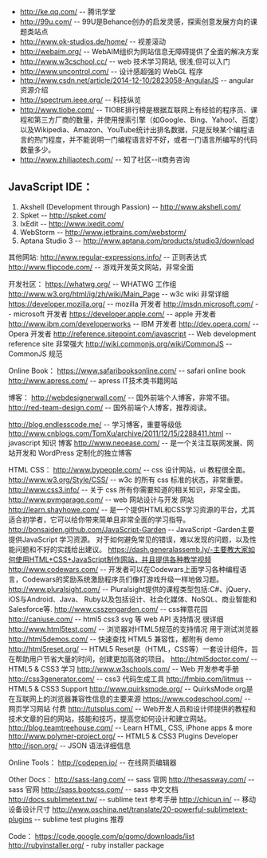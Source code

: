 
- http://ke.qq.com/ -- 腾讯学堂
- http://99u.com/ -- 99U是Behance创办的启发灵感，探索创意发展方向的课题类站点
- http://www.ok-studios.de/home/ -- 视差滚动
- http://webaim.org/ -- WebAIM组织为网站信息无障碍提供了全面的解决方案
- http://www.w3cschool.cc/ -- web 技术学习网站, 很浅,但可以入门
- http://www.uncontrol.com/ -- 设计感超强的 WebGL 程序
- http://www.csdn.net/article/2014-12-10/2823058-AngularJS -- angular 资源介绍
- http://spectrum.ieee.org/ -- 科技纵览
- http://www.tiobe.com/ -- TIOBE排行榜是根据互联网上有经验的程序员、课程和第三方厂商的数量，并使用搜索引擎（如Google、Bing、Yahoo!、百度）以及Wikipedia、Amazon、YouTube统计出排名数据，只是反映某个编程语言的热门程度，并不能说明一门编程语言好不好，或者一门语言所编写的代码数量多少。
- http://www.zhiliaotech.com/ -- 知了社区--it商务咨询



## JavaScript IDE：
1. Akshell (Development through Passion) -- http://www.akshell.com/
2. Spket -- http://spket.com/
3. IxEdit --  http://www.ixedit.com/
4. WebStorm -- http://www.jetbrains.com/webstorm/
5. Aptana Studio 3 -- http://www.aptana.com/products/studio3/download

其他网站:
http://www.regular-expressions.info/ -- 正则表达式
http://www.flipcode.com/ -- 游戏开发英文网站，非常全面

开发社区：
https://whatwg.org/ -- WHATWG 工作组
http://www.w3.org/html/ig/zh/wiki/Main_Page -- w3c wiki 非常详细
https://developer.mozilla.org/  -- mozilla 开发者
http://msdn.microsoft.com/ -- microsoft 开发者
https://developer.apple.com/ -- apple 开发者
http://www.ibm.com/developerworks -- IBM 开发者
http://dev.opera.com/ -- Opera 开发者
http://reference.sitepoint.com/javascript -- Web development reference site 非常强大
http://wiki.commonjs.org/wiki/CommonJS -- CommonJS 规范


Online Book：
https://www.safaribooksonline.com/ -- safari online book
http://www.apress.com/ -- apress IT技术类书籍网站

博客：
http://webdesignerwall.com/ -- 国外前端个人博客，非常不错。
http://red-team-design.com/ -- 国外前端个人博客，推荐阅读。

http://blog.endlesscode.me/ -- 学习博客，重要等级低
http://www.cnblogs.com/TomXu/archive/2011/12/15/2288411.html -- javascript 知识 博客
http://www.neoease.com/ -- 是一个关注互联网发展、网站开发和 WordPress 定制化的独立博客

HTML CSS：
http://www.bypeople.com/ -- css 设计网站，ui 教程很全面。
http://www.w3.org/Style/CSS/ -- w3c 的所有 css 标准的状态，非常重要。
http://www.css3.info/ -- 关于 css 所有你需要知道的相关知识，非常全面。
http://www.pvmgarage.com/ -- web 网站设计与开发 网站
http://learn.shayhowe.com/ -- 是一个提供HTML和CSS学习资源的平台，尤其适合初学者，它可以给你带来简单且非常全面的学习指导。
http://bonsaiden.github.com/JavaScript-Garden -- JavaScript -Garden主要提供JavaScript 学习资源。 对于如何避免常见的错误，难以发现的问题，以及性能问题和不好的实践给出建议。
https://dash.generalassemb.ly/-主要教大家如何使用HTML+CSS+JavaScript制作网站，并且提供各种教学视频
http://www.codewars.com/ -- 开发者可以在Codewars上面学习各种编程语言，Codewars的奖励系统激励程序员们像打游戏升级一样地做习题。
http://www.pluralsight.com/ -- Pluralsight提供的课程类型包括:C#、jQuery、iOS与Android、Java、 Ruby以及包括设计、社会化媒体、NoSQL、商业智能和Salesforce等.
http://www.csszengarden.com/ -- css禅意花园
http://caniuse.com/ --  html5 css3 svg 等 web API 支持情况 很详细
http://www.html5test.com/ -- 浏览器对HTML5规范的支持情况 用于测试浏览器
http://html5demos.com/ -- 快速查找 HTML5 兼容性，都附有 demo
http://html5reset.org/ -- HTML5 Reset是（HTML，CSS等）一套设计组件，旨在帮助用户节省大量的时间，创建更加高效的项目。
http://html5doctor.com/ -- HTML5 & CSS3 学习
http://www.w3schools.com/ -- Web 开发参考手册
http://css3generator.com/ -- css3 代码生成工具
http://fmbip.com/litmus -- HTML5 & CSS3 Support
http://www.quirksmode.org/ -- QuirksMode.org是在互联网上的浏览器兼容性信息的主要来源
https://www.codeschool.com/ -- 网页学习网站 付费
http://tutsplus.com/ -- Web开发人员和设计师提供的教程和技术文章的目的网站，技能和技巧，提高您如何设计和建立网站。
http://blog.teamtreehouse.com/ -- Learn HTML, CSS, iPhone apps & more
http://www.polymer-project.org/ -- HTML5 & CSS3 Plugins Developer
http://json.org/ -- JSON 语法详细信息

Online Tools：
http://codepen.io/ -- 在线网页编辑器

Other Docs：
http://sass-lang.com/ -- sass 官网
http://thesassway.com/ -- sass 官网
http://sass.bootcss.com/ -- sass 中文文档
http://docs.sublimetext.tw/ -- sublime text 参考手册
http://chicun.in/ -- 移动设备设计尺寸
http://www.oschina.net/translate/20-powerful-sublimetext-plugins -- sublime test plugins 推荐

Code：
https://code.google.com/p/qomo/downloads/list
http://rubyinstaller.org/ - ruby installer package
